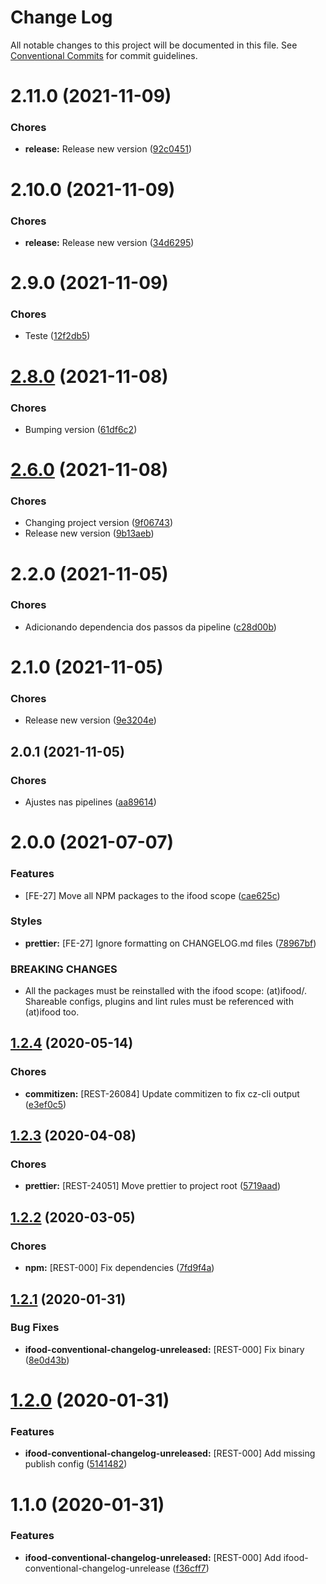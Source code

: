 # Change Log

All notable changes to this project will be documented in this file.
See [Conventional Commits](https://conventionalcommits.org) for commit guidelines.

<a name="2.11.0"></a>
# 2.11.0 (2021-11-09)


### Chores

* **release:** Release new version ([92c0451](https://github.com/batatinha-delivery/batatinha-commit/commit/92c0451))





<a name="2.10.0"></a>
# 2.10.0 (2021-11-09)


### Chores

* **release:** Release new version ([34d6295](https://github.com/batatinha-delivery/batatinha-commit/commit/34d6295))





<a name="2.9.0"></a>
# 2.9.0 (2021-11-09)


### Chores

* Teste ([12f2db5](https://github.com/batatinha-delivery/batatinha-commit/commit/12f2db5))





<a name="2.8.0"></a>
# [2.8.0](https://github.com/batatinha-delivery/batatinha-commit/compare/@batatinha-delivery/conventional-changelog-unreleased@2.6.0...@batatinha-delivery/conventional-changelog-unreleased@2.8.0) (2021-11-08)


### Chores

* Bumping version ([61df6c2](https://github.com/batatinha-delivery/batatinha-commit/commit/61df6c2))





<a name="2.6.0"></a>
# [2.6.0](https://github.com/batatinha-delivery/batatinha-commit/compare/@batatinha-delivery/conventional-changelog-unreleased@2.1.0...@batatinha-delivery/conventional-changelog-unreleased@2.6.0) (2021-11-08)


### Chores

* Changing project version ([9f06743](https://github.com/batatinha-delivery/batatinha-commit/commit/9f06743))
* Release new version ([9b13aeb](https://github.com/batatinha-delivery/batatinha-commit/commit/9b13aeb))





<a name="2.2.0"></a>
# 2.2.0 (2021-11-05)


### Chores

* Adicionando dependencia dos passos da pipeline ([c28d00b](https://github.com/batatinha-delivery/batatinha-commit/commit/c28d00b))





<a name="2.1.0"></a>
# 2.1.0 (2021-11-05)


### Chores

* Release new version ([9e3204e](https://github.com/batatinha-delivery/batatinha-commit/commit/9e3204e))





<a name="2.0.1"></a>
## 2.0.1 (2021-11-05)


### Chores

* Ajustes nas pipelines ([aa89614](https://github.com/batatinha-delivery/batatinha-commit/commit/aa89614))





<a name="2.0.0"></a>
# 2.0.0 (2021-07-07)


### Features

* [FE-27] Move all NPM packages to the ifood scope ([cae625c](https://code.ifoodcorp.com.br/ifood/frontend-engineering/ifood-lint/commits/cae625c))


### Styles

* **prettier:** [FE-27] Ignore formatting on CHANGELOG.md files ([78967bf](https://code.ifoodcorp.com.br/ifood/frontend-engineering/ifood-lint/commits/78967bf))


### BREAKING CHANGES

* All the packages must be reinstalled with the ifood scope: (at)ifood/<package>.
Shareable configs, plugins and lint rules must be referenced with (at)ifood too.





<a name="1.2.4"></a>
## [1.2.4](https://bitbucket.org/ifood/ifood-lint/compare/ifood-conventional-changelog-unreleased@1.2.3...ifood-conventional-changelog-unreleased@1.2.4) (2020-05-14)


### Chores

* **commitizen:** [REST-26084] Update commitizen to fix cz-cli output ([e3ef0c5](https://bitbucket.org/ifood/ifood-lint/commits/e3ef0c5))





<a name="1.2.3"></a>
## [1.2.3](https://bitbucket.org/ifood/ifood-lint/compare/ifood-conventional-changelog-unreleased@1.2.2...ifood-conventional-changelog-unreleased@1.2.3) (2020-04-08)


### Chores

* **prettier:** [REST-24051] Move prettier to project root ([5719aad](https://bitbucket.org/ifood/ifood-lint/commits/5719aad))





<a name="1.2.2"></a>
## [1.2.2](https://bitbucket.org/ifood/ifood-lint/compare/ifood-conventional-changelog-unreleased@1.2.1...ifood-conventional-changelog-unreleased@1.2.2) (2020-03-05)


### Chores

* **npm:** [REST-000] Fix dependencies ([7fd9f4a](https://bitbucket.org/ifood/ifood-lint/commits/7fd9f4a))





<a name="1.2.1"></a>
## [1.2.1](https://bitbucket.org/ifood/ifood-lint/compare/ifood-conventional-changelog-unreleased@1.2.0...ifood-conventional-changelog-unreleased@1.2.1) (2020-01-31)


### Bug Fixes

* **ifood-conventional-changelog-unreleased:** [REST-000] Fix binary ([8e0d43b](https://bitbucket.org/ifood/ifood-lint/commits/8e0d43b))





<a name="1.2.0"></a>
# [1.2.0](https://bitbucket.org/ifood/ifood-lint/compare/ifood-conventional-changelog-unreleased@1.1.0...ifood-conventional-changelog-unreleased@1.2.0) (2020-01-31)


### Features

* **ifood-conventional-changelog-unreleased:** [REST-000] Add missing publish config ([5141482](https://bitbucket.org/ifood/ifood-lint/commits/5141482))





<a name="1.1.0"></a>
# 1.1.0 (2020-01-31)


### Features

* **ifood-conventional-changelog-unreleased:** [REST-000] Add ifood-conventional-changelog-unrelease ([f36cff7](https://bitbucket.org/ifood/ifood-lint/commits/f36cff7))
